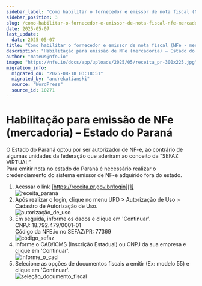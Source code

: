 ```yaml
---
sidebar_label: "Como habilitar o fornecedor e emissor de nota fiscal (NFe - mercadoria) estado do Paraná"
sidebar_position: 3
slug: /como-habilitar-o-fornecedor-e-emissor-de-nota-fiscal-nfe-mercadoria
date: 2025-05-07
last_update:
  date: 2025-05-07
title: "Como habilitar o fornecedor e emissor de nota fiscal (NFe - mercadoria) estado do Paraná - NFE.io | Docs"
description: "Habilitação para emissão de NFe (mercadoria) – Estado do Paraná O Estado do Paraná optou por ser autorizador de NF-e, ao contrário de&#8230;"
author: "mateus@nfe.io"
image: "https://nfe.io/docs/app/uploads/2025/05/receita_pr-300x225.jpg"
migration_info:
  migrated_on: "2025-08-18 03:18:51"
  migrated_by: "andrekutianski"
  source: "WordPress"
  source_id: 10271
---
```


# Habilitação para emissão de NFe (mercadoria) – Estado do Paraná

O Estado do Paraná optou por ser autorizador de NF-e, ao contrário de algumas unidades da federação que aderiram ao conceito da “SEFAZ VIRTUAL”.  
Para emitir nota no estado do Paraná é necessário realizar o credenciamento do sistema emissor de NF-e adquirido fora do estado.

1. Acessar o link [https://receita.pr.gov.br/login][1]  
![receita_paraná](/static/docs/nota-fiscal-eletronica/receita_pr-300x225.jpg)
2. Após realizar o login, clique no menu UPD > Autorização de Uso > Cadastro de Autorização de Uso.  
![autorização_de_uso](/static/docs/nota-fiscal-eletronica/autorizacao_de_uso.jpg)
3. Em seguida, informe os dados e clique em 'Continuar'.  
CNPJ: 18.792.479/0001-01  
Código da NFE.io no SEFAZ/PR: 77369  
![código_sefaz](/static/docs/nota-fiscal-eletronica/codigo_sefaz-300x80.jpg)
4. Informe o CAD/ICMS (Inscrição Estadual) ou CNPJ da sua empresa e clique em 'Continuar'.  
![informe_o_cad](/static/docs/nota-fiscal-eletronica/informar_cad-300x86.jpg)
5. Selecione as opções de documentos fiscais a emitir (Ex: modelo 55) e clique em 'Continuar'.  
![seleção_documento_fiscal](/static/docs/nota-fiscal-eletronica/selecao_docfiscal-300x105.jpg)

[1]: https://receita.pr.gov.br/login